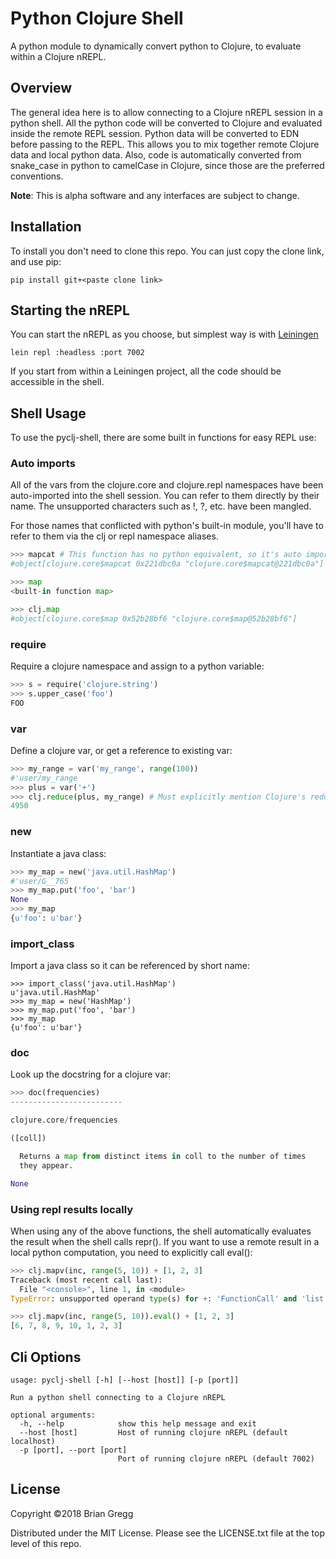 Python Clojure Shell
======================

A python module to dynamically convert python to Clojure, to evaluate within a Clojure nREPL.

## Overview

The general idea here is to allow connecting to a Clojure nREPL session in a python shell. All the python
code will be converted to Clojure and evaluated inside the remote REPL session. Python data will be converted
to EDN before passing to the REPL. This allows you to mix together remote Clojure data and local python data.
Also, code is automatically converted from snake_case in python to camelCase in Clojure, since those are the
preferred conventions. 

**Note**: This is alpha software and any interfaces are subject to change.

## Installation

To install you don't need to clone this repo. You can just copy the clone link, and use pip:

```pip install git+<paste clone link>```

## Starting the nREPL

You can start the nREPL as you choose, but simplest way is with [Leiningen](https://leiningen.org)

    lein repl :headless :port 7002

If you start from within a Leiningen project, all the code should be accessible in the shell.

## Shell Usage

To use the pyclj-shell, there are some built in functions for easy REPL use:

### Auto imports

All of the vars from the clojure.core and clojure.repl namespaces have been auto-imported into the shell session. You
can refer to them directly by their name. The unsupported characters such as !, ?, etc. have been mangled.

For those names that conflicted with python's built-in module, you'll have to refer to them via the clj or repl namespace
aliases.

```python
>>> mapcat # This function has no python equivalent, so it's auto imported
#object[clojure.core$mapcat 0x221dbc0a "clojure.core$mapcat@221dbc0a"]

>>> map
<built-in function map>

>>> clj.map
#object[clojure.core$map 0x52b28bf6 "clojure.core$map@52b28bf6"]
```  

### require

Require a clojure namespace and assign to a python variable:

```python
>>> s = require('clojure.string')
>>> s.upper_case('foo')
FOO
```

### var

Define a clojure var, or get a reference to existing var:

```python
>>> my_range = var('my_range', range(100))
#'user/my_range
>>> plus = var('+')
>>> clj.reduce(plus, my_range) # Must explicitly mention Clojure's reduce
4950
```

### new

Instantiate a java class:

```python
>>> my_map = new('java.util.HashMap')
#'user/G__765
>>> my_map.put('foo', 'bar')
None
>>> my_map
{u'foo': u'bar'}
```

### import_class

Import a java class so it can be referenced by short name:

```
>>> import_class('java.util.HashMap')
u'java.util.HashMap'
>>> my_map = new('HashMap')
>>> my_map.put('foo', 'bar')
>>> my_map
{u'foo': u'bar'}
```

### doc

Look up the docstring for a clojure var:

```python
>>> doc(frequencies)
-------------------------

clojure.core/frequencies

([coll])

  Returns a map from distinct items in coll to the number of times
  they appear.

None
```

### Using repl results locally

When using any of the above functions, the shell automatically evaluates the result when the shell calls repr(). If
you want to use a remote result in a local python computation, you need to explicitly call eval():

```python
>>> clj.mapv(inc, range(5, 10)) + [1, 2, 3]
Traceback (most recent call last):
  File "<console>", line 1, in <module>
TypeError: unsupported operand type(s) for +: 'FunctionCall' and 'list'

>>> clj.mapv(inc, range(5, 10)).eval() + [1, 2, 3]
[6, 7, 8, 9, 10, 1, 2, 3]
``` 

## Cli Options

```
usage: pyclj-shell [-h] [--host [host]] [-p [port]]

Run a python shell connecting to a Clojure nREPL

optional arguments:
  -h, --help            show this help message and exit
  --host [host]         Host of running clojure nREPL (default localhost)
  -p [port], --port [port]
                        Port of running clojure nREPL (default 7002)
```

## License

Copyright ©2018 Brian Gregg

Distributed under the MIT License. Please see the LICENSE.txt file at the top level of this repo.
